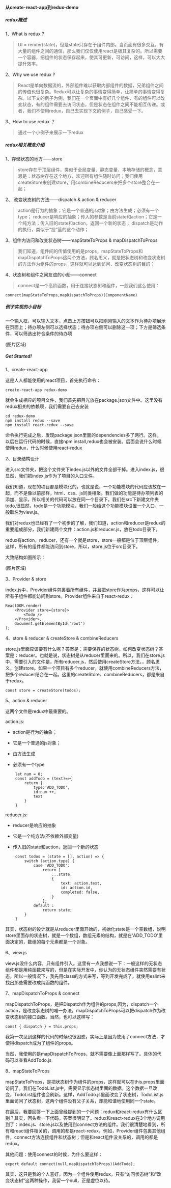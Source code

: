 #### 从create-react-app到redux-demo

##### redux概述

1、What is redux ?

> UI = render(state)，但是state只存在于组件内部。当页面有很多交互，有大量的组件之间的通信，那么我们仅仅使用react是极其复杂的。所以需要一个容器，把组件的状态保存起来，使其可更新，可访问，这样，可以大大提升效率。

2、Why we use redux ? 

> React是单向数据流的，外部组件难以获取内部组件的数据，兄弟组件之间的传值也很复杂。Redux可以让复杂的事情变得简单，让简单的事情变得复杂。以下文的例子为例，我们在一个页面中有好几个组件，有的组件可以改变状态，有的组件需要去访问状态，但是状态在组件之间不能相互传递。或者，我们不使用redux，自己去实现下文的例子，自己感受一下。

3、How to use redux ？

> 通过一个小例子来展示一下redux

##### redux相关概念介绍

1、存储状态的地方——store

> store存在于顶层组件，类似于全局变量、静态变量、本地存储的概念，意思是：状态树存在这个地方，欢迎所有组件随时访问；我们使用createStore来创建store，用combineReducers来把多个store整合在一起；

2、 改变状态树的方法——dispatch & action & reducer

> action是行为的抽象；它是一个普通的js对象；由方法生成；必须有一个type；
> reducer是响应的抽象；传入的参数是当前state和action；它是一个纯方法；传入旧的state和action，返回一个新的状态；
> dispatch是动作的执行，类似于“投”篮的这个动作；

3、组件内访问和改变状态树——mapStateToProps & mapDispatchToProps

> 我们知道，组件间的传值使用的是props，mapStateToProps和mapDispatchToProps这两个方法，顾名思义，就是把状态树和改变状态树的方法作为组件的props，这样就可以达到访问、改变状态树的目的；

4、状态树和组件之间友谊的小船——connect
> connect是一个高阶函数，用于连接状态树和组件，一般我们这么使用：

	connect(mapStateToProps,mapDispatchToProps)(ComponentName)

##### 例子实现的小目标

一个输入框，可以输入文本，点击上方按钮可以把刚刚输入的文本作为待办项展示在页面上；待办项左侧可以选择状态；待办项右侧可以删除这一项；下方是筛选条件，可以筛选出符合条件的待办项

(图片区域)

##### Get Started!

1、create-react-app

这是人人都能使用的react项目，首先执行命令：

	create-react-app redux-demo

就会生成相应的项目文件，我们首先把目光放在package.json文件中。这里没有redux相关的依赖项，我们需要自己去安装

	cd redux-demo
	npm install redux --save
	npm install react-redux --save

命令执行完成之后，发现package.json里面的dependencies多了两行。这样，以后在运行代码的时候，直接npm install,redux也会被安装。后面会说什么时候使用redux，什么时候使用react-redux

2、目录结构设计

进入src文件夹，把这个文件夹下index.js以外的文件全部干掉。进入index.js，很显然，我们把index.js作为了项目的入口文件。

我们知道，现在的项目都是模块化的，也就是说，一个功能模块的代码应该放在一起，而不是像以前那样，html、css、js同类相聚。我们做的功能是待办项列表的添加、显示，所以相关的代码可以放在同一个目录下。我们在src下新建文件夹todo,很显然，todo是一个功能模块，我们一般给这个功能模块设置一个入口，一般取名为view.js。

我们对redux也已经有了一个初步的了解，我们知道，action和reducer是redux的重要组成部分，我们新建两个文件：action.js和reducer.js，放在todo目录下。

redux有action，reducer，还有一个就是store，store一般都是位于顶层组件，这样，所有的组件都能访问到store，所以，store.js位于src目录下。

大致结构如图所示：

(图片区域)

3、Provider & store

index.js中，Provider组件包裹着所有组件，并且把store作为props，这样可以让所有子组件都能访问到store。Provider组件来自于react-redux：

	ReactDOM.render(
		<Provider store={store}>
			<Todo />
		</Provider>, 
		document.getElementById('root')
	);

4、store & reducer & createStore & combineReducers

store.js里面应该要有什么呢？答案是：需要保存的状态树。如何改变状态树？答案是：reducer。也就是说，状态树是从reducer里面来的。所以，我们在store.js中，需要引入的文件是，所有reducer.js，然后使用createStore方法，，顾名思义，创建store。如果一个项目有多个reducer，就使用combineReducers方法，把多个reducer结合在一起。这里的createStore、combineReducers，都是来自于redux。

	const store = createStore(todos);

5、action & reducer

这两个文件是redux中最重要的。

action.js:
 
 - action是行为的抽象；
 - 它是一个普通的js对象；
 - 由方法生成
 - 必须有一个type
 
		let num = 0;
		const addTodo = (text)=>{
			return {
				type:'ADD_TODO',
				id:num ++,
				text
			}
		}

reducer.js:

 - reducer是响应的抽象
 - 它是一个纯方法(不依赖外部变量)
 - 传入旧的state和action，返回一个新的状态

		const todos = (state = [], action) => {
			switch (action.type) {
				case 'ADD_TODO':
					return [
						...state,
						{
							text: action.text,
							id: action.id,
							completed: false,
						}
					];
				default :
					return state;
			}
		}

其实，状态树的设计就是从reducer里面开始的，初始化state是一个空数组，说明store里面存的状态树，就是一个数组，数组元素的结构，就是在'ADD_TODO'里面决定的，数组的每个元素都是一个对象。

6、view.js

view.js没什么内容，只有组件引入。这里有一点我想说一下：一般这样的无状态组件都是用纯函数来写的，但是在实际开发中，你认为的无状态组件突然需要有状态，所以一般情况下，我先用class的方式来写，等到开发完成了，就使用eslint来找出那些需要改成纯函数的组件。

7、mapDispatchToProps & connect

mapDispatchToProps，是把Dispatch作为组件的props,因为，dispatch一个action，是改变状态树的唯一办法。mapDispatchToProps可以把dispatch作为改变状态树的接口函数。当然，也可以这样写：

	const { dispatch } = this.props;

我第一次见到这样的代码的时候也很困惑，实际上是因为使用了connect方法，才使得dispatch成为了组件的props。

当然，我使用的是mapDispatchToProps，就不需要像上面那样写了。具体的代码可以查看AddTodo.js

8、mapStateToProps

mapStateToProps，是把状态树作为组件的props，这样就可以在this.props里面访问了。我们在TodoList.js中，需要显示状态树里面的数据。这个数据一旦改变，TodoList组件也会刷新。这样，AddTodo.js里面改变了状态树，TodoList.js里面访问了状态树，这两个组件没有父子关系，却能和谐地使用同一个state。

在最后，我要回答一下上面曾经提到的一个问题：redux和react-redux有什么区别？其实，回头看一下代码，答案很明显了。redux和react-redux在3个地方调用到了：index.js、store.js以及使用到connect方法的组件。我们很清楚地看到，所有和react组件相关的，调用的都是react-redux，例如，Provider组件包裹其他组件，connect方法连接组件和状态树；但是和react组件没关系的，调用的都是redux。

其他问题：使用connect的时候，为什么要这样：

	export default connect(null,mapDispatchToProps)(AddTodo);

其实，这只是我的个人喜好，因为一个组件使用redux，只有“访问状态树”和“改变状态树”这两种操作，我留一个null，正是虚位以待。



